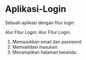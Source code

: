 # Aplikasi-Login
Sebuah aplikasi dengan fitur login

Alur Fitur Login:
Alur Fitur Login:
1. Memasukkan email dan password
2. Memvalidasi masukan.
3. Menampilkan halaman beranda.
